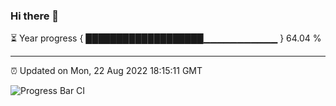 ### Hi there 👋

⏳ Year progress { ███████████████████▁▁▁▁▁▁▁▁▁▁▁ } 64.04 %

---

⏰ Updated on Mon, 22 Aug 2022 18:15:11 GMT

![Progress Bar CI](https://github.com/liununu/liununu/workflows/Progress%20Bar%20CI/badge.svg)
